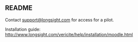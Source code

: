 README
--------
Contact support@longsight.com for access for a pilot.

Installation guide: http://www.longsight.com/vericite/help/installation/moodle.html

